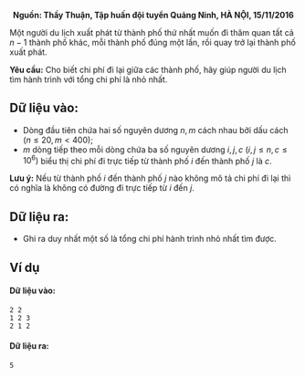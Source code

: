 **<center>Nguồn: Thầy Thuận, Tập huấn đội tuyển Quảng Ninh, HÀ NỘI, 15/11/2016</center>**

Một người du lịch xuất phát từ thành phố thứ nhất muốn đi thăm quan tất cả $n − 1$ thành phố khác, mỗi thành phố đúng một lần, rồi quay trở lại thành phố xuất phát.

**Yêu cầu:** Cho biết chi phí đi lại giữa các thành phố, hãy giúp người du lịch tìm hành trình với tổng chi phí là nhỏ nhất.

## Dữ liệu vào:
- Dòng đầu tiên chứa hai số nguyên dương $n, m$ cách nhau bởi dấu cách $(n ≤ 20, m < 400)$;
- $m$ dòng tiếp theo mỗi dòng chứa ba số nguyên dương $i, j, c\ (i, j ≤ n, c ≤ 10^6)$ biểu thị chi phí đi trực tiếp từ thành phố $i$ đến thành phố $j$ là $c$.

**Lưu ý:** Nếu từ thành phố $i$ đến thành phố $j$ nào không mô tả chi phí đi lại thì có nghĩa là không có đường đi trực tiếp từ $i$ đến $j$.

## Dữ liệu ra:
- Ghi ra duy nhất một số là tổng chi phí hành trình nhỏ nhất tìm được.

## Ví dụ
#### Dữ liệu vào:
```
2 2
1 2 3
2 1 2
```

#### Dữ liệu ra:
```
5
```